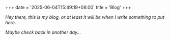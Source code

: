 +++
date = '2025-06-04T15:49:19+08:00'
title = 'Blog'
+++


*Hey there, this is my blog, or at least it will be when I write something to put here.*

*Maybe check back in another day...*